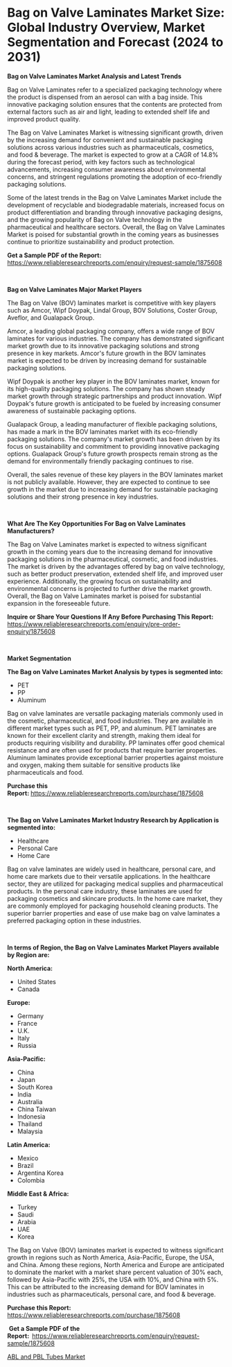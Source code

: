 <p><h1>Bag on Valve Laminates Market Size: Global Industry Overview, Market Segmentation and Forecast (2024 to 2031)</h1></p><p><strong>Bag on Valve Laminates Market Analysis and Latest Trends</strong></p>
<p><p>Bag on Valve Laminates refer to a specialized packaging technology where the product is dispensed from an aerosol can with a bag inside. This innovative packaging solution ensures that the contents are protected from external factors such as air and light, leading to extended shelf life and improved product quality.</p><p>The Bag on Valve Laminates Market is witnessing significant growth, driven by the increasing demand for convenient and sustainable packaging solutions across various industries such as pharmaceuticals, cosmetics, and food & beverage. The market is expected to grow at a CAGR of 14.8% during the forecast period, with key factors such as technological advancements, increasing consumer awareness about environmental concerns, and stringent regulations promoting the adoption of eco-friendly packaging solutions.</p><p>Some of the latest trends in the Bag on Valve Laminates Market include the development of recyclable and biodegradable materials, increased focus on product differentiation and branding through innovative packaging designs, and the growing popularity of Bag on Valve technology in the pharmaceutical and healthcare sectors. Overall, the Bag on Valve Laminates Market is poised for substantial growth in the coming years as businesses continue to prioritize sustainability and product protection.</p></p>
<p><strong>Get a Sample PDF of the Report:&nbsp;</strong> <a href="https://www.reliableresearchreports.com/enquiry/request-sample/1875608">https://www.reliableresearchreports.com/enquiry/request-sample/1875608</a></p>
<p>&nbsp;</p>
<p><strong>Bag on Valve Laminates Major Market Players</strong></p>
<p><p>The Bag on Valve (BOV) laminates market is competitive with key players such as Amcor, Wipf Doypak, Lindal Group, BOV Solutions, Coster Group, Aveflor, and Gualapack Group. </p><p>Amcor, a leading global packaging company, offers a wide range of BOV laminates for various industries. The company has demonstrated significant market growth due to its innovative packaging solutions and strong presence in key markets. Amcor's future growth in the BOV laminates market is expected to be driven by increasing demand for sustainable packaging solutions.</p><p>Wipf Doypak is another key player in the BOV laminates market, known for its high-quality packaging solutions. The company has shown steady market growth through strategic partnerships and product innovation. Wipf Doypak's future growth is anticipated to be fueled by increasing consumer awareness of sustainable packaging options.</p><p>Gualapack Group, a leading manufacturer of flexible packaging solutions, has made a mark in the BOV laminates market with its eco-friendly packaging solutions. The company's market growth has been driven by its focus on sustainability and commitment to providing innovative packaging options. Gualapack Group's future growth prospects remain strong as the demand for environmentally friendly packaging continues to rise.</p><p>Overall, the sales revenue of these key players in the BOV laminates market is not publicly available. However, they are expected to continue to see growth in the market due to increasing demand for sustainable packaging solutions and their strong presence in key industries.</p></p>
<p>&nbsp;</p>
<p><strong>What Are The Key Opportunities For Bag on Valve Laminates Manufacturers?</strong></p>
<p><p>The Bag on Valve Laminates market is expected to witness significant growth in the coming years due to the increasing demand for innovative packaging solutions in the pharmaceutical, cosmetic, and food industries. The market is driven by the advantages offered by bag on valve technology, such as better product preservation, extended shelf life, and improved user experience. Additionally, the growing focus on sustainability and environmental concerns is projected to further drive the market growth. Overall, the Bag on Valve Laminates market is poised for substantial expansion in the foreseeable future.</p></p>
<p><strong>Inquire or Share Your Questions If Any Before Purchasing This Report:</strong> <a href="https://www.reliableresearchreports.com/enquiry/pre-order-enquiry/1875608">https://www.reliableresearchreports.com/enquiry/pre-order-enquiry/1875608</a></p>
<p>&nbsp;</p>
<p><strong>Market Segmentation</strong></p>
<p><strong>The Bag on Valve Laminates Market Analysis by types is segmented into:</strong></p>
<p><ul><li>PET</li><li>PP</li><li>Aluminum</li></ul></p>
<p><p>Bag on valve laminates are versatile packaging materials commonly used in the cosmetic, pharmaceutical, and food industries. They are available in different market types such as PET, PP, and aluminum. PET laminates are known for their excellent clarity and strength, making them ideal for products requiring visibility and durability. PP laminates offer good chemical resistance and are often used for products that require barrier properties. Aluminum laminates provide exceptional barrier properties against moisture and oxygen, making them suitable for sensitive products like pharmaceuticals and food.</p></p>
<p><strong>Purchase this Report:&nbsp;</strong><a href="https://www.reliableresearchreports.com/purchase/1875608">https://www.reliableresearchreports.com/purchase/1875608</a></p>
<p>&nbsp;</p>
<p><strong>The Bag on Valve Laminates Market Industry Research by Application is segmented into:</strong></p>
<p><ul><li>Healthcare</li><li>Personal Care</li><li>Home Care</li></ul></p>
<p><p>Bag on valve laminates are widely used in healthcare, personal care, and home care markets due to their versatile applications. In the healthcare sector, they are utilized for packaging medical supplies and pharmaceutical products. In the personal care industry, these laminates are used for packaging cosmetics and skincare products. In the home care market, they are commonly employed for packaging household cleaning products. The superior barrier properties and ease of use make bag on valve laminates a preferred packaging option in these industries.</p></p>
<p>&nbsp;</p>
<p><strong>In terms of Region, the Bag on Valve Laminates Market Players available by Region are:</strong></p>
<p>
    <p> <strong> North America: </strong>
        <ul>
            <li>United States</li>
            <li>Canada</li>
        </ul>
        </p> 
    <p> <strong> Europe: </strong>
        <ul>
            <li>Germany</li>
            <li>France</li>
            <li>U.K.</li>
            <li>Italy</li>
            <li>Russia</li>
        </ul>
        </p> 
    <p> <strong> Asia-Pacific: </strong>
        <ul>
            <li>China</li>
            <li>Japan</li>
            <li>South Korea</li>
            <li>India</li>
            <li>Australia</li>
            <li>China Taiwan</li>
            <li>Indonesia</li>
            <li>Thailand</li>
            <li>Malaysia</li>
        </ul>
        </p> 
    <p> <strong> Latin America: </strong>
        <ul>
            <li>Mexico</li>
            <li>Brazil</li>
            <li>Argentina Korea</li>
            <li>Colombia</li>
        </ul>
        </p> 
    <p> <strong> Middle East & Africa: </strong>
        <ul>
            <li>Turkey</li>
            <li>Saudi</li>
            <li>Arabia</li>
            <li>UAE</li>
            <li>Korea</li>
        </ul>
    </p>
    </p>
<p><p>The Bag on Valve (BOV) laminates market is expected to witness significant growth in regions such as North America, Asia-Pacific, Europe, the USA, and China. Among these regions, North America and Europe are anticipated to dominate the market with a market share percent valuation of 30% each, followed by Asia-Pacific with 25%, the USA with 10%, and China with 5%. This can be attributed to the increasing demand for BOV laminates in industries such as pharmaceuticals, personal care, and food & beverage.</p></p>
<p><strong>Purchase this Report: </strong><a href="https://www.reliableresearchreports.com/purchase/1875608">https://www.reliableresearchreports.com/purchase/1875608</a></p>
<p>&nbsp;<strong>Get a Sample PDF of the Report:&nbsp;&nbsp;</strong><a href="https://www.reliableresearchreports.com/enquiry/request-sample/1875608">https://www.reliableresearchreports.com/enquiry/request-sample/1875608</a></p>
<p><strong></strong></p>
<p><p><a href="https://github.com/GroverBarry/Market-Research-Report-List-4/blob/main/abl-and-pbl-tubes-market.md">ABL and PBL Tubes Market</a></p></p>